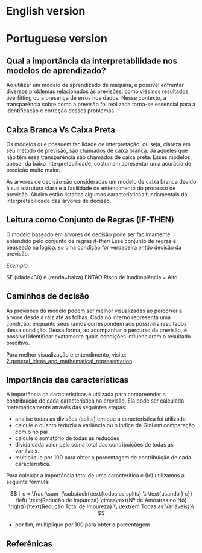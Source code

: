 # English version

# Portuguese version

## Qual a importância da interpretabilidade nos modelos de aprendizado?
 Ao utilizar um modelo de aprendizado de máquina, é possível enfrentar diversos problemas relacionados às previsões, como viés nos resultados, overfitting ou a presença de erros nos dados. Nesse contexto, a transparência sobre como a previsão foi realizada torna-se essencial para a identificação e correção desses problemas.

## Caixa Branca Vs Caixa Preta
  Os modelos que possuem facilidade de interpretação, ou seja, clareza em seu método de previsão, são chamados de caixa branca. Já aqueles que não têm essa transparência são chamados de caixa preta. Esses modelos, apesar da baixa interpretabilidade, costumam apresentar uma acurácia de predição muito maior.

  As árvores de decisão são consideradas um modelo de caixa branca devido à sua estrutura clara e à facilidade de entendimento do processo de previsão. Abaixo estão listadas algumas características fundamentais da interpretabilidade das árvores de decisão.
  
## Leitura como Conjunto de Regras (IF-THEN)
  O modelo baseado em árvores de decisão pode ser facilmamente entendido pelo conjunto de regras *if-then*
Esse conjunto de regras é beaseado na lógica: *se* uma condição for verdadeira *então* decisão da previsão.

*Exemplo:*

SE (idade<30) e (renda=baixa) ENTÃO Risco de Inadimplência = Alto 

## Caminhos de decisão

  As previsões do modelo podem ser melhor visualizadas ao percorrer a árvore desde a raiz até as folhas. Cada nó interno representa uma condição, enquanto seus ramos correspondem aos possíveis resultados dessa condição. Dessa forma, ao acompanhar o percurso da previsão, é possível identificar exatamente quais condições influenciaram o resultado preditivo.

Para melhor visualização e entendimento, visite: [2.general_ideas_and_mathematical_representation](https://github.com/mevianna/ISA/blob/decision_tree/decision_tree/content/2.general_ideas_and_mathematical_representation.md)

## Importância das características
   A importância da características é utilizada para compreender a contribuição de cada característica na previsão. Ela pode ser calculada matemáticamente através das seguintes etapas:
  - analise todas as divisões (splits) em que a característica foi utilizada
  - calcule o quanto reduziu a variância ou o indice de Gini em comparação com o nó pai
  - calcule o somatório de todas as reduções
  - divida cada valor pela soma total das contribuições de todas as variáveis.
  - multiplique por 100 para obter a porcentagem de contribuição de cada característica.

Para calcular a importância total de uma caracterítica c (Ic) utilizamos a seguinte fórmula:
    
$$
I_c = \frac{\sum_{\substack{\text{todos os splits} \\ \text{usando } c}} \left( \text{Redução de Impureza} \times\text{Nº de Amostras no Nó} \right)}{\text{Redução Total de Impureza} \\ \text{em Todas as Variáveis}}\
$$

- por fim, multiplique por 100 para obter a porcentagem

## Referênicas




